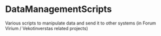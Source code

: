 # DataManagementScripts
Various scripts to manipulate data and send it to other systems (in Forum Virium / Vekotinverstas related projects)
